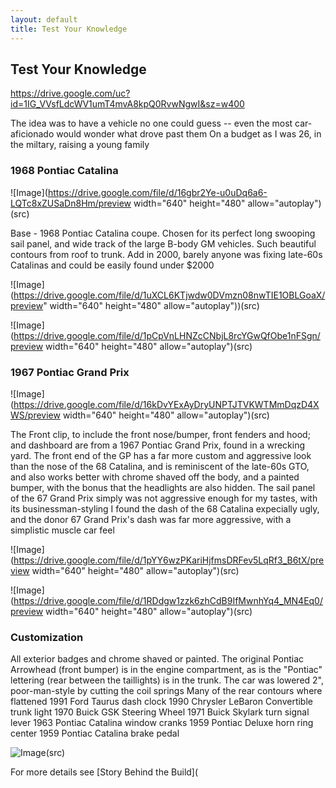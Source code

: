 ```yaml
---
layout: default
title: Test Your Knowledge
---
```


## Test Your Knowledge

https://drive.google.com/uc?id=1IG_VVsfLdcWV1umT4mvA8kpQ0RvwNgwI&sz=w400


<body> The idea was to have a vehicle no one could guess -- even the most car-aficionado would wonder what drove past them
On a budget as I was 26, in the miltary, raising a young family <body>

### 1968 Pontiac Catalina
	
![Image](https://drive.google.com/file/d/16gbr2Ye-u0uDq6a6-LQTc8xZUSaDn8Hm/preview width="640" height="480" allow="autoplay")(src)
	
<body> Base - 1968 Pontiac Catalina coupe.  
Chosen for its perfect long swooping sail panel, and wide track of the large B-body GM vehicles.  Such beautiful contours from roof to trunk.  Add in 2000, barely anyone was fixing late-60s Catalinas and could be easily found under $2000 <body>
	
![Image](https://drive.google.com/file/d/1uXCL6KTjwdw0DVmzn08nwTIE1OBLGoaX/preview" width="640" height="480" allow="autoplay"))(src)
	
![Image](https://drive.google.com/file/d/1pCpVnLHNZcCNbjL8rcYGwQfObe1nFSgn/preview width="640" height="480" allow="autoplay")(src)

### 1967 Pontiac Grand Prix
	
![Image](https://drive.google.com/file/d/16kDvYExAyDryUNPTJTVKWTMmDqzD4XWS/preview width="640" height="480" allow="autoplay")(src)
	
<body>The Front clip, to include the front nose/bumper, front fenders and hood; and dashboard are from a 1967 Pontiac Grand Prix, found in a wrecking yard.
The front end of the GP has a far more custom and aggressive look than the nose of the 68 Catalina, and is reminiscent of the late-60s GTO, and also works better with chrome shaved off the body, and a painted bumper, with the bonus that the headlights are also hidden.
The sail panel of the 67 Grand Prix simply was not aggressive enough for my tastes, with its businessman-styling
I found the dash of the 68 Catalina expecially ugly, and the donor 67 Grand Prix's dash was far more aggressive, with a simplistic muscle car feel<body>
	
![Image](https://drive.google.com/file/d/1pYY6wzPKariHjfmsDRFev5LqRf3_B6tX/preview width="640" height="480" allow="autoplay")(src)
	
![Image](https://drive.google.com/file/d/1RDdgw1zzk6zhCdB9IfMwnhYq4_MN4Eq0/preview width="640" height="480" allow="autoplay")(src)

### Customization
	
<body>All exterior badges and chrome shaved or painted.  The original Pontiac Arrowhead (front bumper) is in the engine compartment, as is the "Pontiac" lettering (rear between the taillights) is in the trunk.
The car was lowered 2", poor-man-style by cutting the coil springs 
Many of the rear contours where flattened
	1991 Ford Taurus dash clock
	1990 Chrysler LeBaron Convertible trunk light
	1970 Buick GSK Steering Wheel
	1971 Buick Skylark turn signal lever
	1963 Pontiac Catalina window cranks
	1959 Pontiac Deluxe horn ring center
	1959 Pontiac Catalina brake pedal<body>
	
![Image](https://drive.google.com/file/d/1Fw7x3rQyLtQa4xsx53EZt42xaijcZR8I/view?usp=sharing)(src)


<body>For more details see [Story Behind the Build]( <body>

